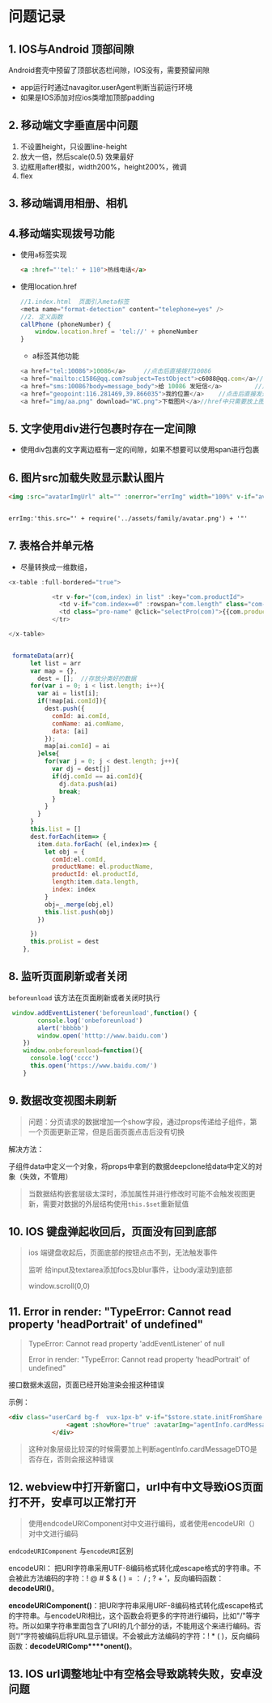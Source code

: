 #  问题记录

## 1. IOS与Android 顶部间隙

Android套壳中预留了顶部状态栏间隙，IOS没有，需要预留间隙

- app运行时通过navagitor.userAgent判断当前运行环境
- 如果是IOS添加对应ios类增加顶部padding

## 2. 移动端文字垂直居中问题

1. 不设置height，只设置line-height
2. 放大一倍，然后scale(0.5)   效果最好
3.  边框用after模拟，width200%，height200%，微调
4. flex

## 3.  移动端调用相册、相机



## 4.移动端实现拨号功能

- 使用`a`标签实现

  ```html
  <a :href="'tel:' + 110">热线电话</a>
  ```

- 使用location.href

  ```js
  //1.index.html  页面引入meta标签
  <meta name="format-detection" content="telephone=yes" />
  //2. 定义函数
  callPhone (phoneNumber) {
      window.location.href = 'tel://' + phoneNumber
  }
  ```

  - a标签其他功能

  ```js
  <a href="tel:10086">10086</a>     //点击后直接拨打10086  
  <a href="mailto:c1586@qq.com?subject=TestObject">c6088@qq.com</a>//点击后直接给c1586@qq.com发邮件，主题为：TestObject             
  <a href="sms:10086?body=message_body">给 10086 发短信</a>         //点击后直接给10086发信息，消息内容默认为message_body     
  <a href="geopoint:116.281469,39.866035">我的位置</a>    //点击后直接发送自己的位置 
  <a href="img/aa.png" download="WC.png">下载图片</a>//href中只需要放上图片的链接 
  ```

## 5. 文字使用div进行包裹时存在一定间隙

- 使用div包裹的文字离边框有一定的间隙，如果不想要可以使用span进行包裹

## 6. 图片src加载失败显示默认图片

```html
<img :src="avatarImgUrl" alt="" :onerror="errImg" width="100%" v-if="avatarImgUrl">


errImg:'this.src="' + require('../assets/family/avatar.png') + '"'
```

## 7. 表格合并单元格

- 尽量转换成一维数组，


```js
<x-table :full-bordered="true">

            <tr v-for="(com,index) in list" :key="com.productId">
              <td v-if="com.index==0" :rowspan="com.length" class="com-name"> {{com.comName}}</td>
              <td class="pro-name" @click="selectPro(com)">{{com.productName}}</td>
            </tr>

</x-table>


 formateData(arr){
      let list = arr
      var map = {},
        dest = [];  //存放分类好的数据
      for(var i = 0; i < list.length; i++){
        var ai = list[i];
        if(!map[ai.comId]){
          dest.push({
            comId: ai.comId,
            comName: ai.comName,
            data: [ai]
          });
          map[ai.comId] = ai
        }else{
          for(var j = 0; j < dest.length; j++){
            var dj = dest[j]
            if(dj.comId == ai.comId){
              dj.data.push(ai)
              break;
            }
          }
        }
      }
      this.list = []
      dest.forEach(item=> {
        item.data.forEach( (el,index)=> {
          let obj = {
            comId:el.comId,
            productName: el.productName,
            productId: el.productId,
            length:item.data.length,
            index: index
          }
          obj=_.merge(obj,el)
          this.list.push(obj)
        })

      })
      this.proList = dest
    },
```

##  8. 监听页面刷新或者关闭

`beforeunload` 该方法在页面刷新或者关闭时执行

```js
 window.addEventListener('beforeunload',function() {
        console.log('onbeforeunload')
        alert('bbbbb')
        window.open('htttp://www.baidu.com')
    })
    window.onbeforeunload=function(){
      console.log('cccc')
      this.open('https://www.baidu.com/')
    }
```

## 9. 数据改变视图未刷新

> 问题：分页请求的数据增加一个show字段，通过props传递给子组件，第一个页面更新正常，但是后面页面点击后没有切换

解决方法：

子组件data中定义一个对象，将props中拿到的数据deepclone给data中定义的对象（失效，不管用）

> 当数据结构嵌套层级太深时，添加属性并进行修改时可能不会触发视图更新，需要对数据的外层结构使用`this.$set`重新赋值

## 10. IOS 键盘弹起收回后，页面没有回到底部

> ios 端键盘收起后，页面底部的按钮点击不到，无法触发事件
>
> 监听 给input及textarea添加focs及blur事件，让body滚动到底部 
>
> window.scroll(0,0)



## 11. Error in render: "TypeError: Cannot read property 'headPortrait' of undefined"

> TypeError: Cannot read property 'addEventListener' of null
>
> Error in render: "TypeError: Cannot read property 'headPortrait' of undefined"

接口数据未返回，页面已经开始渲染会报这种错误

示例：

```html
<div class="userCard bg-f  vux-1px-b" v-if="$store.state.initFromShare && agentInfo.isShowShareInfo!=0  && agentInfo.cardMessageDTO">
                <agent :showMore="true" :avatarImg="agentInfo.cardMessageDTO.headPortrait" :agentPhone="agentInfo.cardMessageDTO.cardPhoneNumber" :agentName="agentInfo.cardMessageDTO.name" :show="true" :studioId="agentInfo.cardMessageDTO.studioId" :userBizCardId="agentInfo.businessCardId" @agentMore="knowMore"></agent>
            </div>
```

> 这种对象层级比较深的时候需要加上判断agentInfo.cardMessageDTO是否存在，否则会报这种错误

##  12. webview中打开新窗口，url中有中文导致iOS页面打不开，安卓可以正常打开

> 使用endcodeURIComponent对中文进行编码，或者使用encodeURI（）对中文进行编码

`endcodeURIComponent` 与`encodeURI`区别



encodeURI： 把URI字符串采用UTF-8编码格式转化成escape格式的字符串。不会被此方法编码的字符：! @ # $ & ( ) = ： / ; ? + '，反向编码函数：**decodeURI()**。



  **encodeURIComponent()**：把URI字符串采用URF-8编码格式转化成escape格式的字符串。与encodeURI相比，这个函数会将更多的字符进行编码，比如"/"等字符。所以如果字符串里面包含了URI的几个部分的话，不能用这个来进行编码。否则“/”字符被编码后将URL显示错误。不会被此方法编码的字符：! * ( )，反向编码函数：**decodeURIComp****onent()**。





##  13. IOS   url调整地址中有空格会导致跳转失败，安卓没问题